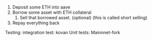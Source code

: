 1. Deposit some ETH into aave
2. Borrow some asset with ETH collateral
    1. Sell that borrowed asset. (optional) (this is called short selling)
3. Repay everything back


Testing:
integration test: kovan
Unit tests: Mainnnet-fork